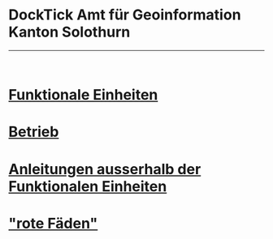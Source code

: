 # DockTick Amt für Geoinformation Kanton Solothurn

---

&nbsp;

# [Funktionale Einheiten](https://github.com/bjsvwcur/DockTick_Funktionale_Einheiten)
# [Betrieb](https://github.com/bjsvwcur/DockTick_Betrieb)
# [Anleitungen ausserhalb der Funktionalen Einheiten](https://github.com/bjsvwcur/DockTick_div_Anleitungen)
# ["rote Fäden"](https://github.com/bjsvwcur/DockTick_rote_Faeden)
